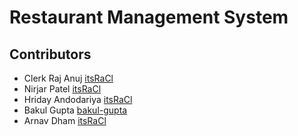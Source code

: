 # Restaurant Management System

## Contributors

- Clerk Raj Anuj [itsRaCl](https://github.com/itsRaCl)
- Nirjar Patel [itsRaCl](https://github.com/)
- Hriday Andodariya [itsRaCl](https://github.com/hriday-07)
- Bakul Gupta [bakul-gupta](https://github.com/bakul-gupta)
- Arnav Dham [itsRaCl](https://github.com/)
